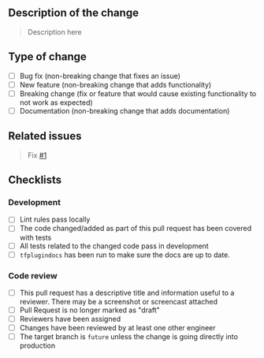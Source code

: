 ## Description of the change

> Description here

## Type of change

- [ ] Bug fix (non-breaking change that fixes an issue)
- [ ] New feature (non-breaking change that adds functionality)
- [ ] Breaking change (fix or feature that would cause existing functionality to not work as expected)
- [ ] Documentation (non-breaking change that adds documentation)

## Related issues

> Fix [#1]()

## Checklists

### Development

- [ ] Lint rules pass locally
- [ ] The code changed/added as part of this pull request has been covered with tests
- [ ] All tests related to the changed code pass in development
- [ ] `tfplugindocs` has been run to make sure the docs are up to date.

### Code review

- [ ] This pull request has a descriptive title and information useful to a reviewer. There may be a screenshot or screencast attached
- [ ] Pull Request is no longer marked as "draft"
- [ ] Reviewers have been assigned
- [ ] Changes have been reviewed by at least one other engineer
- [ ] The target branch is `future` unless the change is going directly into production
